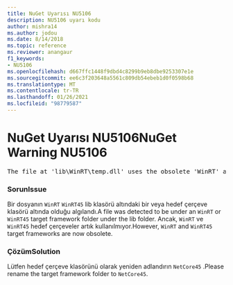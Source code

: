 ```yaml
---
title: NuGet Uyarısı NU5106
description: NU5106 uyarı kodu
author: mishra14
ms.author: jodou
ms.date: 8/14/2018
ms.topic: reference
ms.reviewer: anangaur
f1_keywords:
- NU5106
ms.openlocfilehash: d667ffc1448f9dbd4c8299b9eb8dbe9253307e1e
ms.sourcegitcommit: ee6c3f203648a5561c809db54ebeb1d0f0598b68
ms.translationtype: MT
ms.contentlocale: tr-TR
ms.lasthandoff: 01/26/2021
ms.locfileid: "98779587"
---
```

# <a name="nuget-warning-nu5106"></a><span data-ttu-id="d2883-103">NuGet Uyarısı NU5106</span><span class="sxs-lookup"><span data-stu-id="d2883-103">NuGet Warning NU5106</span></span>
<pre>The file at 'lib\WinRT\temp.dll' uses the obsolete 'WinRT' as the framework folder. Replace 'WinRT' or 'WinRT45' with 'NetCore45'.</pre>

### <a name="issue"></a><span data-ttu-id="d2883-104">Sorun</span><span class="sxs-lookup"><span data-stu-id="d2883-104">Issue</span></span>

<span data-ttu-id="d2883-105">Bir dosyanın `WinRT` `WinRT45` lib klasörü altındaki bir veya hedef çerçeve klasörü altında olduğu algılandı.</span><span class="sxs-lookup"><span data-stu-id="d2883-105">A file was detected to be under an `WinRT` or `WinRT45` target framework folder under the lib folder.</span></span> <span data-ttu-id="d2883-106">Ancak, `WinRT` ve `WinRT45` hedef çerçeveler artık kullanılmıyor.</span><span class="sxs-lookup"><span data-stu-id="d2883-106">However, `WinRT` and `WinRT45` target frameworks are now obsolete.</span></span>


### <a name="solution"></a><span data-ttu-id="d2883-107">Çözüm</span><span class="sxs-lookup"><span data-stu-id="d2883-107">Solution</span></span>

<span data-ttu-id="d2883-108">Lütfen hedef çerçeve klasörünü olarak yeniden adlandırın `NetCore45` .</span><span class="sxs-lookup"><span data-stu-id="d2883-108">Please rename the target framework folder to `NetCore45`.</span></span>

